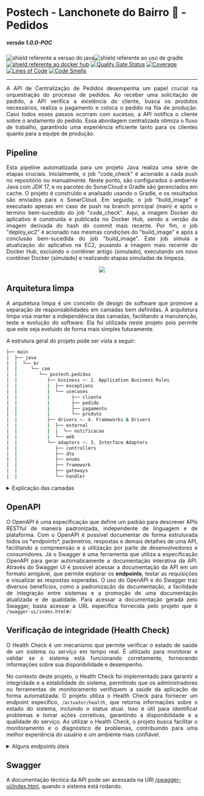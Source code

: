 # Postech - Lanchonete do Bairro 🍔 - Pedidos

##### versão 1.0.0-POC

<img src="https://img.shields.io/badge/Java-17-important.svg?logo=java" alt="shield referente a versao do java"><img src="https://img.shields.io/badge/Build Tool-Gradle-green.svg?logo=gradle" alt="shield referente ao uso de gradle">
[<img src="https://img.shields.io/badge/dockerhub-images-blue.svg?logo=docker" alt="shield referente ao docker hub">](https://hub.docker.com/repository/docker/danielmaria/postech-pedidos/general)
[![Quality Gate Status](https://sonarcloud.io/api/project_badges/measure?project=postech-lanchonete_postech-pedidos&metric=alert_status)](https://sonarcloud.io/summary/new_code?id=postech-lanchonete_postech-pedidos)
[![Coverage](https://sonarcloud.io/api/project_badges/measure?project=postech-lanchonete_postech-pedidos&metric=coverage)](https://sonarcloud.io/summary/new_code?id=postech-lanchonete_postech-pedidos)
[![Lines of Code](https://sonarcloud.io/api/project_badges/measure?project=postech-lanchonete_postech-pedidos&metric=ncloc)](https://sonarcloud.io/summary/new_code?id=postech-lanchonete_postech-pedidos)
[![Code Smells](https://sonarcloud.io/api/project_badges/measure?project=postech-lanchonete_postech-pedidos&metric=code_smells)](https://sonarcloud.io/summary/new_code?id=postech-lanchonete_postech-pedidos)

____
<p align="justify">
A API de Centralização de Pedidos desempenha um papel crucial na orquestração do processo de pedidos. Ao receber uma solicitação de pedido, a API verifica a existência do cliente, busca os produtos necessários, realiza o pagamento e coloca o pedido na fila de produção. Caso todos esses passos ocorram com sucesso, a API notifica o cliente sobre o andamento do pedido. Essa abordagem centralizada otimiza o fluxo de trabalho, garantindo uma experiência eficiente tanto para os clientes quanto para a equipe de produção.
</p>

## Pipeline

<p align="justify">
  Esta pipeline automatizada para um projeto Java realiza uma série de etapas cruciais. Inicialmente, o job "code_check" é acionado a cada push no repositório ou manualmente. Neste ponto, são configurados o ambiente Java com JDK 17, e os pacotes do SonarCloud e Gradle são gerenciados em cache. O projeto é construído e analisado usando o Gradle, e os resultados são enviados para o SonarCloud. Em seguida, o job "build_image" é executado apenas em caso de push na branch principal (main) e após o término bem-sucedido do job "code_check". Aqui, a imagem Docker do aplicativo é construída e publicada no Docker Hub, sendo a versão da imagem derivada do hash do commit mais recente. Por fim, o job "deploy_ec2" é acionado nas mesmas condições do "build_image" e após a conclusão bem-sucedida do job "build_image". Este job simula a atualização do aplicativo na EC2, puxando a imagem mais recente do Docker Hub, excluindo o contêiner antigo (simulado), executando um novo contêiner Docker (simulado) e realizando etapas simuladas de limpeza.
</p>

<p align="center">
  <img src="https://github.com/postech-lanchonete/postech-pedidos/assets/20681811/2762a449-f7da-43ce-8e2b-9db676e89f9a" />
</p>


## Arquitetura limpa
<p align="justify">
  A arquitetura limpa é um conceito de design de software que promove a separação de responsabilidades em camadas bem definidas. A arquitetura limpa visa manter a independência das camadas, facilitando a manutenção, teste e evolução do software. Ela foi utilizada neste projeto pois permite que este seja eveluido de forma mais simples futuramente.
</p>
A estrutura geral do projeto pode ser vista a seguir:

```sh
├── main
|  ├── java
|  |  └── br
|  |     └── com
|  |        └── postech.pedidos
|  |           ├── business <- 2. Application Business Rules
|  |           |  ├── exceptions
|  |           |  └── usecases
|  |           |        ├── cliente
|  |           |        ├── pedido
|  |           |        ├── pagamento
|  |           |        └── produto
|  |           ├── drivers <- 4. Frameworks & Drivers
|  |           |  ├── external
|  |           |  |  └── notificacao
|  |           |  └── web
|  |           └── adapters <- 3. Interface Adapters
|  |              ├── controllers
|  |              ├── dto
|  |              ├── enums
|  |              ├── framework
|  |              ├── gateways
|  |              └── handler
```
<details>
  <summary>Explicação das camadas</summary>
As camadas do projeto foram divididas seguindo a logica proposta pela arquitetura limpa, sendo 4 as prinipais assinaladas na árvore de estrutura acima.

1. **Core:** Esta camada foi removida pois utiliza de outros projetos.
2. **Business**: Aqui, você encontra as regras de negócios da aplicação, que são específicas para a aplicação em si, independentemente do domínio de negócios. É onde a lógica de negócios central é implementada.
3. **Adapters**: Esta camada lida com a interação entre a aplicação e o mundo exterior. Inclui adaptadores para interfaces de usuário, bancos de dados, serviços externos e qualquer outra coisa que não seja parte da aplicação em si.
4. **Drivers**: É onde você integra frameworks, bibliotecas e drivers externos necessários para executar a aplicação. Isso inclui o banco de dados, frameworks web, ferramentas de comunicação e assim por diante. É a fronteira entre a aplicação e o ambiente externo.
</details>

## OpenAPI

<p align="justify">
  O OpenAPI é uma especificação que define um padrão para descrever APIs RESTful de maneira padronizada, independente de linguagem e de plataforma. Com o OpenAPI é possível documentar de forma estruturada todos os *endpoints*, parâmetros, respostas e demais detalhes de uma API, 
facilitando a compreensão e a utilização por parte de desenvolvedores e consumidores. Já o Swagger é uma ferramenta que utiliza a especificação OpenAPI para gerar automaticamente a documentação interativa da API. Através do Swagger UI é possível acessar a documentação da API em 
um formato amigável, que permite explorar os <b>endpoints</b>, testar as requisições e visualizar as respostas esperadas. O uso do OpenAPI e do Swagger traz diversos benefícios, como a padronização da documentação, a facilidade de integração entre sistemas e a promoção de uma 
documentação atualizada e de qualidade. Para acessar a documentação gerada pelo Swagger, basta acessar a URL específica fornecida pelo projeto que é <code>/swagger-ui/index.html#/</code>
</p>

## Verificação de integridade (Health Check)

<p align="justify">
  O Health Check é um mecanismo que permite verificar o estado de saúde de um sistema ou serviço em tempo real. É utilizado para monitorar e validar se o sistema está funcionando corretamente, fornecendo informações sobre sua disponibilidade e desempenho.
</p>
<p align="justify">
  No contexto deste projeto, o Health Check foi implementado para garantir a integridade e a estabilidade do sistema, permitindo que os administradores ou ferramentas de monitoramento verifiquem a saúde da aplicação de forma automatizada. O projeto utiliza o Health Check para fornecer um endpoint específico, <code>/actuator/health</code>, que retorna informações sobre o estado do sistema, incluindo o status atual. Isso é útil para identificar problemas e tomar ações corretivas, garantindo a disponibilidade e a qualidade do serviço. Ao utilizar o Health Check, o projeto busca facilitar o monitoramento e o diagnóstico de problemas, contribuindo para uma melhor experiência do usuário e um ambiente mais confiável.
</p>

<details>
  <summary>Alguns endpoints úteis</summary>

```sh
/actuator/health: Informações de saúde da aplicação, incluindo o status do banco de dados.
```

```sh
/actuator/info: Informações gerais sobre a aplicação, incluindo informações sobre o banco de dados.
```

```sh
/actuator/metrics: Métricas da aplicação, como tempo de execução de consultas no banco de dados.
```

</details>


## Swagger

A documentação técnica da API pode ser acessada na URI [/swagger-ui/index.html](http://localhost:8080/swagger-ui/index.html), quando o sistema está rodando.

